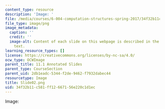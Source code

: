 ```yaml
---
content_type: resource
description: 'Image: '
file: /media/courses/6-004-computation-structures-spring-2017/34f32b11c581ff12667156e220c1d1ec_Slide02.png
file_type: image/png
image_metadata:
  caption: ''
  credit: ''
  image-alt: Content of each slide on this webpage is described in the surrounding
    text.
learning_resource_types: []
license: https://creativecommons.org/licenses/by-nc-sa/4.0/
ocw_type: OCWImage
parent_title: 11.1 Annotated Slides
parent_type: CourseSection
parent_uid: 2db1eadc-5344-f2de-9462-f7932dabec44
resourcetype: Image
title: Slide02.png
uid: 34f32b11-c581-ff12-6671-56e220c1d1ec
---
```

Image: 